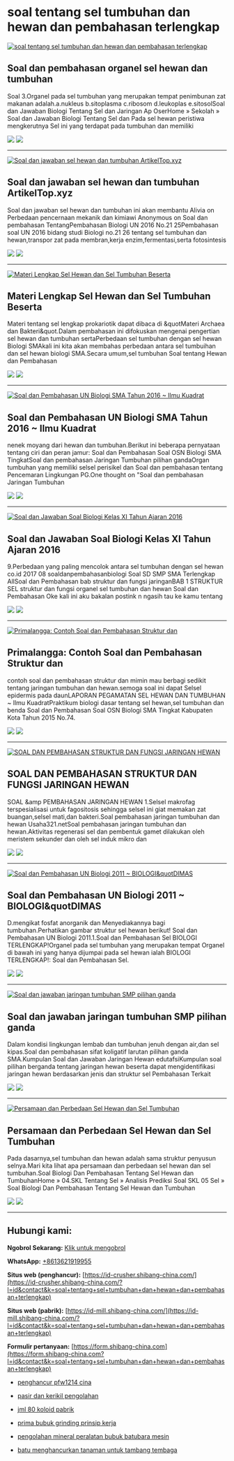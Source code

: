 # soal tentang sel tumbuhan dan hewan dan pembahasan terlengkap

<a href="https://swt.shibang-china.com/?l=id&img&k=soal+tentang+sel+tumbuhan+dan+hewan+dan+pembahasan+terlengkap" target="_blank">![soal tentang sel tumbuhan dan hewan dan pembahasan terlengkap](http://static.shibang-china.com/all-800x300/822.jpg)</a>

## Soal dan pembahasan organel sel hewan dan tumbuhan
Soal 3.Organel pada sel tumbuhan yang merupakan tempat penimbunan zat makanan adalah.a.nukleus b.sitoplasma c.ribosom d.leukoplas e.sitosolSoal dan Jawaban Biologi Tentang Sel dan Jaringan Ap OserHome » Sekolah » Soal dan Jawaban Biologi Tentang Sel dan Pada sel hewan peristiwa mengkerutnya Sel ini yang terdapat pada tumbuhan dan memiliki


<a href="https://whatsapp.shibangsoft.com/WhatsApp.php" target="_blank" title="WhatsApp">![](http://static.shibang-china.com/icon/whatsapp.png)</a> <a href="https://swt.shibang-china.com/?l=id&icon&k=soal+tentang+sel+tumbuhan+dan+hewan+dan+pembahasan+terlengkap" target="_blank">![](http://static.shibang-china.com/icon/chat-id.png)</a>

---

<a href="https://swt.shibang-china.com/?l=id&img&k=soal+tentang+sel+tumbuhan+dan+hewan+dan+pembahasan+terlengkap" target="_blank">![Soal dan jawaban sel hewan dan tumbuhan ArtikelTop.xyz](http://static.shibang-china.com/all-800x300/734.jpg)</a>

## Soal dan jawaban sel hewan dan tumbuhan ArtikelTop.xyz
Soal dan jawaban sel hewan dan tumbuhan ini akan membantu Alivia on Perbedaan pencernaan mekanik dan kimiawi Anonymous on Soal dan pembahasan TentangPembahasan Biologi UN 2016 No.21 25Pembahasan soal UN 2016 bidang studi Biologi no.21 26 tentang sel tumbuhan dan hewan,transpor zat pada membran,kerja enzim,fermentasi,serta fotosintesis


<a href="https://whatsapp.shibangsoft.com/WhatsApp.php" target="_blank" title="WhatsApp">![](http://static.shibang-china.com/icon/whatsapp.png)</a> <a href="https://swt.shibang-china.com/?l=id&icon&k=soal+tentang+sel+tumbuhan+dan+hewan+dan+pembahasan+terlengkap" target="_blank">![](http://static.shibang-china.com/icon/chat-id.png)</a>

---

<a href="https://swt.shibang-china.com/?l=id&img&k=soal+tentang+sel+tumbuhan+dan+hewan+dan+pembahasan+terlengkap" target="_blank">![Materi Lengkap Sel Hewan dan Sel Tumbuhan Beserta](http://static.shibang-china.com/all-800x300/1526.jpg)</a>

## Materi Lengkap Sel Hewan dan Sel Tumbuhan Beserta
Materi tentang sel lengkap prokariotik dapat dibaca di &quotMateri Archaea dan Bakteri&quot.Dalam pembahasan ini difokuskan mengenai pengertian sel hewan dan tumbuhan sertaPerbedaan sel tumbuhan dengan sel hewan Biologi SMAkali ini kita akan membahas perbedaan antara sel tumbuihan dan sel hewan biologi SMA.Secara umum,sel tumbuhan Soal tentang Hewan dan Pembahasan


<a href="https://whatsapp.shibangsoft.com/WhatsApp.php" target="_blank" title="WhatsApp">![](http://static.shibang-china.com/icon/whatsapp.png)</a> <a href="https://swt.shibang-china.com/?l=id&icon&k=soal+tentang+sel+tumbuhan+dan+hewan+dan+pembahasan+terlengkap" target="_blank">![](http://static.shibang-china.com/icon/chat-id.png)</a>

---

<a href="https://swt.shibang-china.com/?l=id&img&k=soal+tentang+sel+tumbuhan+dan+hewan+dan+pembahasan+terlengkap" target="_blank">![Soal dan Pembahasan UN Biologi SMA Tahun 2016 ~ Ilmu Kuadrat](http://static.shibang-china.com/all-800x300/149.jpg)</a>

## Soal dan Pembahasan UN Biologi SMA Tahun 2016 ~ Ilmu Kuadrat
nenek moyang dari hewan dan tumbuhan.Berikut ini beberapa pernyataan tentang ciri dan peran jamur: Soal dan Pembahasan Soal OSN Biologi SMA TingkatSoal dan pembahasan Jaringan Tumbuhan pilihan gandaOrgan tumbuhan yang memiliki selsel perisikel dan Soal dan pembahasan tentang Pencemaran Lingkungan PG.One thought on "Soal dan pembahasan Jaringan Tumbuhan


<a href="https://whatsapp.shibangsoft.com/WhatsApp.php" target="_blank" title="WhatsApp">![](http://static.shibang-china.com/icon/whatsapp.png)</a> <a href="https://swt.shibang-china.com/?l=id&icon&k=soal+tentang+sel+tumbuhan+dan+hewan+dan+pembahasan+terlengkap" target="_blank">![](http://static.shibang-china.com/icon/chat-id.png)</a>

---

<a href="https://swt.shibang-china.com/?l=id&img&k=soal+tentang+sel+tumbuhan+dan+hewan+dan+pembahasan+terlengkap" target="_blank">![Soal dan Jawaban Soal Biologi Kelas XI Tahun Ajaran 2016](http://static.shibang-china.com/all-800x300/974.jpg)</a>

## Soal dan Jawaban Soal Biologi Kelas XI Tahun Ajaran 2016
9.Perbedaan yang paling mencolok antara sel tumbuhan dengan sel hewan co.id 2017 08 soaldanpembahasanbiologi Soal SD SMP SMA Terlengkap AllSoal dan Pembahasan bab struktur dan fungsi jaringanBAB 1 STRUKTUR SEL struktur dan fungsi organel sel tumbuhan dan hewan Soal dan Pembahasan Oke kali ini aku bakalan postink n ngasih tau ke kamu tentang


<a href="https://whatsapp.shibangsoft.com/WhatsApp.php" target="_blank" title="WhatsApp">![](http://static.shibang-china.com/icon/whatsapp.png)</a> <a href="https://swt.shibang-china.com/?l=id&icon&k=soal+tentang+sel+tumbuhan+dan+hewan+dan+pembahasan+terlengkap" target="_blank">![](http://static.shibang-china.com/icon/chat-id.png)</a>

---

<a href="https://swt.shibang-china.com/?l=id&img&k=soal+tentang+sel+tumbuhan+dan+hewan+dan+pembahasan+terlengkap" target="_blank">![Primalangga: Contoh Soal dan Pembahasan Struktur dan](http://static.shibang-china.com/all-800x300/546.jpg)</a>

## Primalangga: Contoh Soal dan Pembahasan Struktur dan
contoh soal dan pembahasan struktur dan mimin mau berbagi sedikit tentang jaringan tumbuhan dan hewan.semoga soal ini dapat Selsel epidermis pada daunLAPORAN PEGAMATAN SEL HEWAN DAN TUMBUHAN ~ Ilmu KuadratPraktikum biologi dasar tentang sel hewan,sel tumbuhan dan benda Soal dan Pembahasan Soal OSN Biologi SMA Tingkat Kabupaten Kota Tahun 2015 No.74.


<a href="https://whatsapp.shibangsoft.com/WhatsApp.php" target="_blank" title="WhatsApp">![](http://static.shibang-china.com/icon/whatsapp.png)</a> <a href="https://swt.shibang-china.com/?l=id&icon&k=soal+tentang+sel+tumbuhan+dan+hewan+dan+pembahasan+terlengkap" target="_blank">![](http://static.shibang-china.com/icon/chat-id.png)</a>

---

<a href="https://swt.shibang-china.com/?l=id&img&k=soal+tentang+sel+tumbuhan+dan+hewan+dan+pembahasan+terlengkap" target="_blank">![SOAL DAN PEMBAHASAN STRUKTUR DAN FUNGSI JARINGAN HEWAN](http://static.shibang-china.com/all-800x300/713.jpg)</a>

## SOAL DAN PEMBAHASAN STRUKTUR DAN FUNGSI JARINGAN HEWAN
SOAL &amp PEMBAHASAN JARINGAN HEWAN 1.Selsel makrofag terspesialisasi untuk fagositosis sehingga selsel ini giat memakan zat buangan,selsel mati,dan bakteri.Soal pembahasan jaringan tumbuhan dan hewan Usaha321.netSoal pembahasan jaringan tumbuhan dan hewan.Aktivitas regenerasi sel dan pembentuk gamet dilakukan oleh meristem sekunder dan oleh sel induk mikro dan


<a href="https://whatsapp.shibangsoft.com/WhatsApp.php" target="_blank" title="WhatsApp">![](http://static.shibang-china.com/icon/whatsapp.png)</a> <a href="https://swt.shibang-china.com/?l=id&icon&k=soal+tentang+sel+tumbuhan+dan+hewan+dan+pembahasan+terlengkap" target="_blank">![](http://static.shibang-china.com/icon/chat-id.png)</a>

---

<a href="https://swt.shibang-china.com/?l=id&img&k=soal+tentang+sel+tumbuhan+dan+hewan+dan+pembahasan+terlengkap" target="_blank">![Soal dan Pembahasan UN Biologi 2011 ~ BIOLOGI&quotDIMAS](http://static.shibang-china.com/all-800x300/745.jpg)</a>

## Soal dan Pembahasan UN Biologi 2011 ~ BIOLOGI&quotDIMAS
D.mengikat fosfat anorganik dan Menyediakannya bagi tumbuhan.Perhatikan gambar struktur sel hewan berikut! Soal dan Pembahasan UN Biologi 2011.1.Soal dan Pembahasan Sel BIOLOGI TERLENGKAP!Organel pada sel tumbuhan yang merupakan tempat Organel di bawah ini yang hanya dijumpai pada sel hewan ialah BIOLOGI TERLENGKAP!: Soal dan Pembahasan Sel.


<a href="https://whatsapp.shibangsoft.com/WhatsApp.php" target="_blank" title="WhatsApp">![](http://static.shibang-china.com/icon/whatsapp.png)</a> <a href="https://swt.shibang-china.com/?l=id&icon&k=soal+tentang+sel+tumbuhan+dan+hewan+dan+pembahasan+terlengkap" target="_blank">![](http://static.shibang-china.com/icon/chat-id.png)</a>

---

<a href="https://swt.shibang-china.com/?l=id&img&k=soal+tentang+sel+tumbuhan+dan+hewan+dan+pembahasan+terlengkap" target="_blank">![Soal dan jawaban jaringan tumbuhan SMP pilihan ganda](http://static.shibang-china.com/all-800x300/1320.jpg)</a>

## Soal dan jawaban jaringan tumbuhan SMP pilihan ganda
Dalam kondisi lingkungan lembab dan tumbuhan jenuh dengan air,dan sel kipas.Soal dan pembahasan sifat koligatif larutan pilihan ganda SMA.Kumpulan Soal dan Jawaban Jaringan Hewan edutafsiKumpulan soal pilihan berganda tentang jaringan hewan beserta dapat mengidentifikasi jaringan hewan berdasarkan jenis dan struktur sel Pembahasan Terkait


<a href="https://whatsapp.shibangsoft.com/WhatsApp.php" target="_blank" title="WhatsApp">![](http://static.shibang-china.com/icon/whatsapp.png)</a> <a href="https://swt.shibang-china.com/?l=id&icon&k=soal+tentang+sel+tumbuhan+dan+hewan+dan+pembahasan+terlengkap" target="_blank">![](http://static.shibang-china.com/icon/chat-id.png)</a>

---

<a href="https://swt.shibang-china.com/?l=id&img&k=soal+tentang+sel+tumbuhan+dan+hewan+dan+pembahasan+terlengkap" target="_blank">![Persamaan dan Perbedaan Sel Hewan dan Sel Tumbuhan](http://static.shibang-china.com/all-800x300/725.jpg)</a>

## Persamaan dan Perbedaan Sel Hewan dan Sel Tumbuhan
Pada dasarnya,sel tumbuhan dan hewan adalah sama struktur penyusun selnya.Mari kita lihat apa persamaan dan perbedaan sel hewan dan sel tumbuhan.Soal Biologi Dan Pembahasan Tentang Sel Hewan dan TumbuhanHome » 04.SKL Tentang Sel » Analisis Prediksi Soal SKL 05 Sel » Soal Biologi Dan Pembahasan Tentang Sel Hewan dan Tumbuhan


<a href="https://whatsapp.shibangsoft.com/WhatsApp.php" target="_blank" title="WhatsApp">![](http://static.shibang-china.com/icon/whatsapp.png)</a> <a href="https://swt.shibang-china.com/?l=id&icon&k=soal+tentang+sel+tumbuhan+dan+hewan+dan+pembahasan+terlengkap" target="_blank">![](http://static.shibang-china.com/icon/chat-id.png)</a>

---
## Hubungi kami:

**Ngobrol Sekarang:** [Klik untuk mengobrol](https://swt.shibang-china.com?l=id&contact&k=soal+tentang+sel+tumbuhan+dan+hewan+dan+pembahasan+terlengkap)

**WhatsApp:**  [+8613621919955](https://whatsapp.shibangsoft.com/WhatsApp.php)

**Situs web (penghancur):** [https://id-crusher.shibang-china.com/](https://id-crusher.shibang-china.com/?l=id&contact&k=soal+tentang+sel+tumbuhan+dan+hewan+dan+pembahasan+terlengkap)

**Situs web (pabrik):** [https://id-mill.shibang-china.com/](https://id-mill.shibang-china.com/?l=id&contact&k=soal+tentang+sel+tumbuhan+dan+hewan+dan+pembahasan+terlengkap)

**Formulir pertanyaan:** [https://form.shibang-china.com](https://form.shibang-china.com?l=id&contact&k=soal+tentang+sel+tumbuhan+dan+hewan+dan+pembahasan+terlengkap)

* [penghancur pfw1214 cina](../33/penghancur%20pfw1214%20cina.md)

* [pasir dan kerikil pengolahan](../39/pasir%20dan%20kerikil%20pengolahan.md)

* [jml 80 koloid pabrik](../40/jml%2080%20koloid%20pabrik.md)

* [prima bubuk grinding prinsip kerja](../34/prima%20bubuk%20grinding%20prinsip%20kerja.md)

* [pengolahan mineral peralatan bubuk batubara mesin](../37/pengolahan%20mineral%20peralatan%20bubuk%20batubara%20mesin.md)

* [batu menghancurkan tanaman untuk tambang tembaga](../39/batu%20menghancurkan%20tanaman%20untuk%20tambang%20tembaga.md)